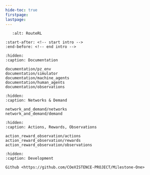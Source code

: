 ```yaml
---
hide-toc: true
firstpage:
lastpage:
---
```


```{figure} _static/two_route_graphic.png
   :alt: RouteRL
```

```{include} ../README.md
:start-after: <!-- start intro -->
:end-before: <!-- end intro -->
```

```{toctree}
:hidden:
:caption: Documentation

documentation/pz_env
documentation/simulator
documentation/machine_agents
documentation/human_agents
documentation/observations
```

```{toctree}
:hidden:
:caption: Networks & Demand

network_and_demand/networks
network_and_demand/demand
```

```{toctree}
:hidden:
:caption: Actions, Rewards, Observations

action_reward_observation/actions
action_reward_observation/rewards
action_reward_observation/observations
```

```{toctree}
:hidden:
:caption: Development

Github <https://github.com/COeXISTENCE-PROJECT/Milestone-One>
```
